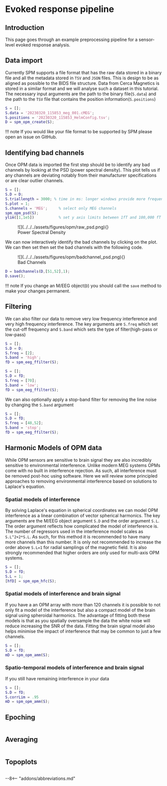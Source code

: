 # Evoked response pipeline

## Introduction

This page goes through an example preprocessing pipeline for a sensor-level evoked response analysis. 

## Data import 

Currently SPM supports a file format that has the raw data stored in a binary file and all the metadata stored in `TSV` and `JSON` files. This is design to be as aligned as possible to the BIDS file structure. Data from Cerca Magnetics is stored in a similar format and we will analyse such a dataset in this tutorial. The necessary input arguments are the path to the binary file(`S.data`) and the path to the `TSV` file that contains the position information(`S.positions`)

```matlab
S = [];
S.data = '20230320_115853_meg_001.cMEG';
S.positions = '20230320_115853_HelmConfig.tsv';
D = spm_opm_create(S);
```

!!! note
    If you would like your file format to be supported by SPM please open an issue on GitHub.

## Identifying bad channels

Once OPM data is imported the first step should be to identify any bad channels by looking at the PSD (power spectral density). This plot tells us if any channels are deviating notably from their manufacturer specifications or are clear outlier channels. 


```matlab
S = [];
S.D = D;
S.triallength = 3000; % time in ms: longer windows provide more frequency resolution but are noisier
S.plot = 1;
S.channels = 'MEG';     % select only MEG channels
spm_opm_psd(S);
ylim([1,1e5])           % set y axis limits between 1fT and 100,000 fT
```

<figure markdown>
  ![](../../../assets/figures/opm/raw_psd.png){}
  <figcaption>Power Spectral Density</figcaption>
</figure>

We can now interactively identify the bad channels by clicking on the plot. We can then set then set the bad channels with the following code. 

<figure markdown>
  ![](../../../assets/figures/opm/badchannel_psd.png){}
  <figcaption>Bad Channels</figcaption>
</figure>

```matlab 
D = badchannels(D,[51,52],1);
D.save();
```
!!! note
    If you change an M/EEG object(`D`) you should call the `save` method to make your changes permanent.

## Filtering 

We can also filter our data to remove very low frequency interference and very high frequency interference. 
The key arguments are `S.freq` which set the cut-off frequency and `S.band` which sets the type of filter(high-pass or low-pass)

```matlab
S = [];
S.D = D;
S.freq = [2];
S.band = 'high';
fD = spm_eeg_ffilter(S);

S = [];
S.D = fD;
S.freq = [70];
S.band = 'low';
fD = spm_eeg_ffilter(S);

```
We can also optionally apply a stop-band filter for removing the line noise by changing the `S.band` argument

```matlab
S = [];
S.D = fD;
S.freq = [48,52];
S.band = 'stop';
fD = spm_eeg_ffilter(S);
```


## Harmonic Models of OPM data
While OPM sensors are sensitive to brain signal they are also incredibly sensitive to environmental interference. Unlike modern MEG systems OPMs come with no built in interference rejection. As such, all interference must be removed post-hoc using software. Here we will review some principled approaches to removing environmental interference based on solutions to Laplace's equation. 

### Spatial models of interference 

By solving Laplace's equation in spherical coordinates we can model OPM interference as a linear combination of vector spherical harmonics. The key arguments are the M/EEG object argument `S.D` and the order argument `S.L`. The order argument reflects how complicated the model of interference is. The number of regressors used in the interference model scales as `S.L^2+2*S.L`. As such, for this method it is recommended to have many more channels than this number. It is only not recommended to increase the order above `S.L=1` for radial samplings of the magnetic field. It is also strongly recommended that higher orders are only used for multi-axis OPM systems.

```matlab
S = [];
S.D = fD;
S.L = 1;
[hfD] = spm_opm_hfc(S);
``` 
### Spatial models of interference and brain signal 
If you have a an OPM array with more than 120 channels it is possible to not only fit a model of the interference but also a compact model of the brain signal using spheroidal harmonics. The advantage of fitting both these models is that as you spatially oversample the data the white noise will reduce increasing the SNR of the data. Fitting the brain signal model also helps minimise the impact of interference that may be common to just a few channels. 

```matlab
S = [];
S.D = fD;
mD = spm_opm_amm(S);

``` 
### Spatio-temporal models of interference and brain signal 
If you still have remaining interference in your data 

```matlab
S = [];
S.D = fD;
S.corrLim = .95
mD = spm_opm_amm(S);
``` 


## Epoching

```matlab

``` 

## Averaging 

```matlab

``` 

## Topoplots

```matlab

``` 


--8<-- "addons/abbreviations.md"